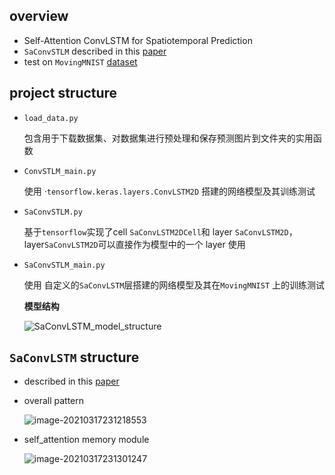 ## overview
* Self-Attention ConvLSTM for Spatiotemporal Prediction
* `SaConvSTLM` described in this [paper](https://ojs.aaai.org//index.php/AAAI/article/view/6819)
* test on `MovingMNIST` [dataset](http://www.cs.toronto.edu/%7Enitish/unsupervised_video/mnist_test_seq.npy)



## project structure

* `load_data.py`

  包含用于下载数据集、对数据集进行预处理和保存预测图片到文件夹的实用函数

* `ConvSTLM_main.py`

  使用 ·`tensorflow.keras.layers.ConvLSTM2D` 搭建的网络模型及其训练测试

* `SaConvSTLM.py`

  基于`tensorflow`实现了cell `SaConvLSTM2DCell`和 layer `SaConvLSTM2D`，layer`SaConvLSTM2D`可以直接作为模型中的一个 layer 使用

* `SaConvSTLM_main.py`

  使用 自定义的`SaConvLSTM`层搭建的网络模型及其在`MovingMNIST` 上的训练测试

  **模型结构**

  ![SaConvLSTM_model_structure](https://github.com/youyi-zhang-o/SaConvSLTM/blob/main/SaConvSLTM/photo/SaConvLSTM_model_structure.png)

## `SaConvLSTM` structure

* described in this [paper](https://ojs.aaai.org//index.php/AAAI/article/view/6819)

* overall pattern

  ![image-20210317231218553](https://github.com/youyi-zhang-o/SaConvSLTM/blob/main/SaConvSLTM/photo/SaConvLSTM_cell.png)

* self_attention memory module

  ![image-20210317231301247](https://github.com/youyi-zhang-o/SaConvSLTM/blob/main/SaConvSLTM/photo/self-attention_module.png)
